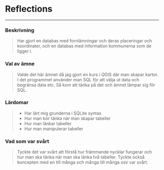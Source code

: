 # Reflections

---
### Beskrivning
>Har gjort en databas med fornlämningar och deras placeringar och koordinater, och en databas med information kommunerna som de ligger i.

### Val av ämne
>Valde det här ämnet då jag gjort en kurs i QGIS där man skapar kartor. I det programmet använder man SQL för att välja ut data och begränsa data etc. Så kom att tänka på det och ämnet lämpar sig för SQL.

### Lärdomar
> - Har lärt mig grunderna i SQLite syntax
> - Hur man bör tänka när man skapar tabeller
> - Hur man länkar tabeller
> - Hur man manipulerar tabeller

### Vad som var svårt
> Tyckte det var svårt att förstå hur främmande nycklar fungerar och hur man ska tänka när man ska länka två tabeller. Tyckte också koncepten med en till många och många till många osv var svårt.